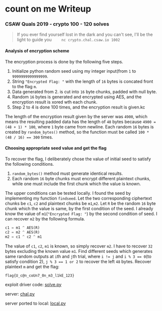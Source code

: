 # count on me Writeup

### CSAW Quals 2019 - crypto 100 - 120 solves

> If you ever find yourself lost in the dark and you can't see, I'll be the light to guide you `	nc crypto.chal.csaw.io 1002`

#### Analysis of encryption scheme

The encryption process is done by the following five steps.

1. Initialize python random seed using my integer input(from `1` to `9999999999999999`.
2. String `"Encrypted Flag: "` with the length of `16` bytes is concated front to the flag `m`.
3. Data generated from 2. is cut into `16` byte chunks, padded with null byte.
4. Random `16` bytes is generated and encrypted using AES, and the encryption result is xored wth each chunk.
5. Step 2 to 4 is done 100 times, and the encryption result is given.kc

The length of the encryption result given by the server was `4900`, which means the resulting padded data has the length of `48` bytes because `4900 = (48 + 1) * 100`, where `1` byte came from newline. Each random `16` bytes is created by `random_bytes()` method, so the function must be called `100 * (48 / 16) == 300` times.

#### Choosing appropriate seed value and get the flag

To recover the flag, I deliberately chose the value of initial seed to satisfy the following conditions.

1. `random_bytes()` method must generate identical results.
2. Each random `16` byte chunks must encrypt different plaintext chunks, while one must include  the first chunk which the value is known.

The upper conditions can be tested locally. I found the seed by implementing my function `findseed`. Let the two corresponding ciphertext chunks be `c1`, `c2` and plaintext chunks be `m1`,`m2`. Let `R` be the random `16` byte chunk which the value is same, by the first condition of the seed. I already know the value of `m1`(`"Encrypted Flag: "`) by the second condition of seed. I can recover `m2` by the following formula.

```python
c1 = m1 ^ AES(R)
c2 = m2 ^ AES(R)
m2 = c1 ^ c2 ^ m1
```

The value of `c1`, `c2`, `m1` is known, so simply recover `m2`. I have to recover `32` bytes excluding the known value `m1`. Find different seeds which generates same random outputs at `i`th and `j`th trial, where `i != j` and `i % 3 == 0`(to satisfy condition 2), `j % 3 == 1 or 2` to recover the left `48` bytes. Recover plaintext `m` and get the flag:

```
flag{U_c@n_coUn7_0n_m3_l1kE_123}
```

exploit driver code: [solve.py](solve.py)

server: [chal.py](chal.py)

server ported to local: [local.py](local.py)
